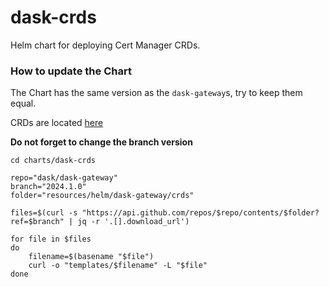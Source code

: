 # dask-crds

Helm chart for deploying Cert Manager CRDs.

### How to update the Chart

The Chart has the same version as the `dask-gateway`s, try to keep them equal.

CRDs are located [here](https://github.com/dask/dask-gateway/tree/main/resources/helm/dask-gateway/crds)

**Do not forget to change the branch version**

```
cd charts/dask-crds

repo="dask/dask-gateway"
branch="2024.1.0"
folder="resources/helm/dask-gateway/crds"

files=$(curl -s "https://api.github.com/repos/$repo/contents/$folder?ref=$branch" | jq -r '.[].download_url')

for file in $files
do
    filename=$(basename "$file")
    curl -o "templates/$filename" -L "$file"
done
```
